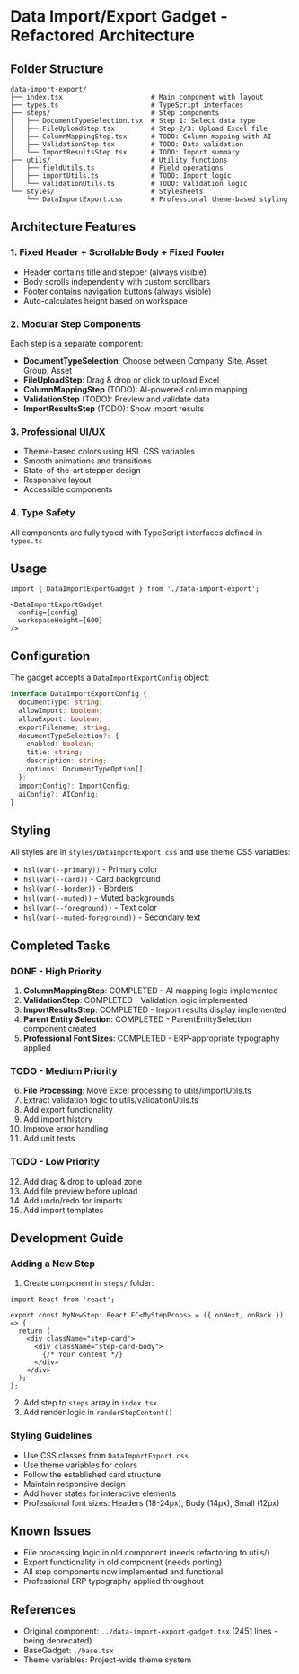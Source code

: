 # Data Import/Export Gadget - Refactored Architecture

## Folder Structure

```
data-import-export/
├── index.tsx                      # Main component with layout
├── types.ts                       # TypeScript interfaces
├── steps/                         # Step components
│   ├── DocumentTypeSelection.tsx  # Step 1: Select data type
│   ├── FileUploadStep.tsx         # Step 2/3: Upload Excel file
│   ├── ColumnMappingStep.tsx      # TODO: Column mapping with AI
│   ├── ValidationStep.tsx         # TODO: Data validation
│   └── ImportResultsStep.tsx      # TODO: Import summary
├── utils/                         # Utility functions
│   ├── fieldUtils.ts              # Field operations
│   ├── importUtils.ts             # TODO: Import logic
│   └── validationUtils.ts         # TODO: Validation logic
└── styles/                        # Stylesheets
    └── DataImportExport.css       # Professional theme-based styling
```

## Architecture Features

### 1. **Fixed Header + Scrollable Body + Fixed Footer**
- Header contains title and stepper (always visible)
- Body scrolls independently with custom scrollbars
- Footer contains navigation buttons (always visible)
- Auto-calculates height based on workspace

### 2. **Modular Step Components**
Each step is a separate component:
- **DocumentTypeSelection**: Choose between Company, Site, Asset Group, Asset
- **FileUploadStep**: Drag & drop or click to upload Excel
- **ColumnMappingStep** (TODO): AI-powered column mapping
- **ValidationStep** (TODO): Preview and validate data
- **ImportResultsStep** (TODO): Show import results

### 3. **Professional UI/UX**
- Theme-based colors using HSL CSS variables
- Smooth animations and transitions
- State-of-the-art stepper design
- Responsive layout
- Accessible components

### 4. **Type Safety**
All components are fully typed with TypeScript interfaces defined in `types.ts`

## Usage

```tsx
import { DataImportExportGadget } from './data-import-export';

<DataImportExportGadget 
  config={config}
  workspaceHeight={600}
/>
```

## Configuration

The gadget accepts a `DataImportExportConfig` object:

```typescript
interface DataImportExportConfig {
  documentType: string;
  allowImport: boolean;
  allowExport: boolean;
  exportFilename: string;
  documentTypeSelection?: {
    enabled: boolean;
    title: string;
    description: string;
    options: DocumentTypeOption[];
  };
  importConfig?: ImportConfig;
  aiConfig?: AIConfig;
}
```

## Styling

All styles are in `styles/DataImportExport.css` and use theme CSS variables:

- `hsl(var(--primary))` - Primary color
- `hsl(var(--card))` - Card background
- `hsl(var(--border))` - Borders
- `hsl(var(--muted))` - Muted backgrounds
- `hsl(var(--foreground))` - Text color
- `hsl(var(--muted-foreground))` - Secondary text

## Completed Tasks

### DONE - High Priority
1. **ColumnMappingStep**: COMPLETED - AI mapping logic implemented
2. **ValidationStep**: COMPLETED - Validation logic implemented
3. **ImportResultsStep**: COMPLETED - Import results display implemented
4. **Parent Entity Selection**: COMPLETED - ParentEntitySelection component created
5. **Professional Font Sizes**: COMPLETED - ERP-appropriate typography applied

### TODO - Medium Priority
6. **File Processing**: Move Excel processing to utils/importUtils.ts
7. Extract validation logic to utils/validationUtils.ts
8. Add export functionality
9. Add import history
10. Improve error handling
11. Add unit tests

### TODO - Low Priority
12. Add drag & drop to upload zone
13. Add file preview before upload
14. Add undo/redo for imports
15. Add import templates

## Development Guide

### Adding a New Step

1. Create component in `steps/` folder:
```tsx
import React from 'react';

export const MyNewStep: React.FC<MyStepProps> = ({ onNext, onBack }) => {
  return (
    <div className="step-card">
      <div className="step-card-body">
        {/* Your content */}
      </div>
    </div>
  );
};
```

2. Add step to `steps` array in `index.tsx`
3. Add render logic in `renderStepContent()`

### Styling Guidelines

- Use CSS classes from `DataImportExport.css`
- Use theme variables for colors
- Follow the established card structure
- Maintain responsive design
- Add hover states for interactive elements
- Professional font sizes: Headers (18-24px), Body (14px), Small (12px)

## Known Issues

- File processing logic in old component (needs refactoring to utils/)
- Export functionality in old component (needs porting)
- All step components now implemented and functional
- Professional ERP typography applied throughout

## References

- Original component: `../data-import-export-gadget.tsx` (2451 lines - being deprecated)
- BaseGadget: `./base.tsx`
- Theme variables: Project-wide theme system
